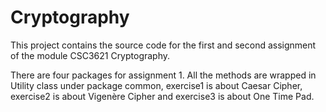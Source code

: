 # Cryptography
This project contains the source code for the first and second assignment of the module CSC3621 Cryptography.

There are four packages for assignment 1. All the methods are wrapped in Utility class under package common, exercise1 is about Caesar Cipher, exercise2 is about Vigenère Cipher and exercise3 is about One Time Pad.

